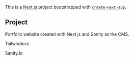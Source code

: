This is a [Next.js](https://nextjs.org/) project bootstrapped with [`create-next-app`](https://github.com/vercel/next.js/tree/canary/packages/create-next-app).

## Project

Portfolio website created with Next js and Sanity as the CMS.

Tailwindcss

Sanity.io



